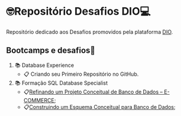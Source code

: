 # 🤓Repositório Desafios DIO💻

Repositório dedicado aos Desafios promovidos pela plataforma [DIO](https://dio.me/sign-up?ref=K9SYA3A7NE).

## Bootcamps e desafios🚀
1. 📚 Database Experience
    - 📋 Criando seu Primeiro Repositório no GitHub.
2. 📚 Formação SQL Database Specialist
    - 📋[Refinando um Projeto Conceitual de Banco de Dados – E-COMMERCE](https://github.com/pspellegrini/dio._/tree/main/Desafios/E-Commerce);
    - 📋[Construindo um Esquema Conceitual para Banco de Dados](https://github.com/pspellegrini/dio._/tree/main/Desafios/Oficina);

